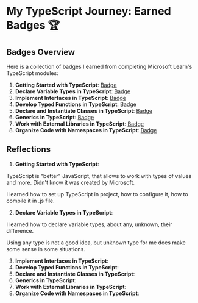 # My TypeScript Journey: Earned Badges 🏆

## Badges Overview

Here is a collection of badges I earned from completing Microsoft Learn's TypeScript modules:

1. **Getting Started with TypeScript**: [Badge](https://learn.microsoft.com/api/achievements/share/ru-ru/z1ll1ax-3893/WZCERSBN?sharingId=2582D21C5D9CC3B7)
2. **Declare Variable Types in TypeScript**: [Badge](https://learn.microsoft.com/api/achievements/share/ru-ru/z1ll1ax-3893/74NT4XWZ?sharingId=2582D21C5D9CC3B7)
3. **Implement Interfaces in TypeScript**: [Badge](badge-link)
4. **Develop Typed Functions in TypeScript**: [Badge](badge-link)
5. **Declare and Instantiate Classes in TypeScript**: [Badge](badge-link)
6. **Generics in TypeScript**: [Badge](badge-link)
7. **Work with External Libraries in TypeScript**: [Badge](badge-link)
8. **Organize Code with Namespaces in TypeScript**: [Badge](badge-link)

## Reflections

1. **Getting Started with TypeScript**:

TypeScript is "better" JavaScript, that allows to work with types of values and more. Didn't know it was created by Microsoft.

I learned how to set up TypeScript in project, how to configure it, how to compile it in .js file.

2. **Declare Variable Types in TypeScript**:

I learned how to declare variable types, about any, unknown, their difference.

Using any type is not a good idea, but unknown type for me does make some sense in some situations.

3. **Implement Interfaces in TypeScript**:
4. **Develop Typed Functions in TypeScript**:
5. **Declare and Instantiate Classes in TypeScript**:
6. **Generics in TypeScript**:
7. **Work with External Libraries in TypeScript**:
8. **Organize Code with Namespaces in TypeScript**: